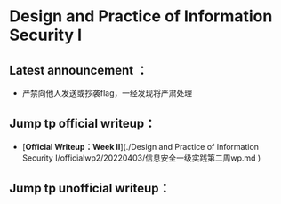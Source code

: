 # Design and Practice of Information Security I

##  Latest announcement ：
- 严禁向他人发送或抄袭flag，一经发现将严肃处理

## Jump tp official writeup：
- [<strong>Official Writeup：Week Ⅱ</strong>](./Design and Practice of Information Security I/officialwp2/20220403/信息安全一级实践第二周wp.md )
 
## Jump tp unofficial writeup：

